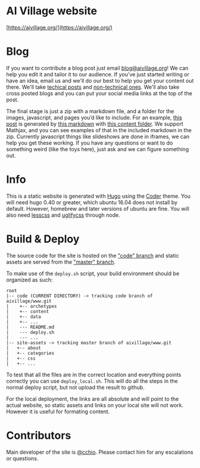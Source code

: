 # AI Village website
[https://aivillage.org/](https://aivillage.org/)

# Blog

If you want to contribute a blog post just email blog@aivillage.org! We can help you edit it and tailor it to our audience. If you've just started writing or have an idea, email us and we'll do our best to help you get your content out there. We'll take [techical posts](https://aivillage.org/posts/dimensionality-and-adversarial/) and [non-technical ones](https://aivillage.org/posts/max-evil-sjterp/). We'll also take cross posted blogs and you can put your social media links at the top of the post. 

The final stage is just a zip with a markdown file, and a folder for the images, javascript, and pages you’d like to include. For an example, [this post](https://aivillage.org/posts/optimization-fgsm/) is generated by [this markdown](https://raw.githubusercontent.com/aivillage/www/code/content/posts/optimization-fgsm.md) with [this content folder](https://github.com/aivillage/www/tree/code/static/material/fgsm_images). We support Mathjax, and you can see examples of that in the included markdown in the zip. Currently javascript things like slideshows are done in iframes, we can help you get these working. If you have any questions or want to do something weird (like the toys here), just ask and we can figure something out.

# Info
This is a static website is generated with [Hugo](https://gohugo.io/) using the [Coder](https://github.com/luizdepra/hugo-coder/) theme. You will need hugo 0.40 or greater, which ubuntu 16.04 does not install by default. However, homebrew and later versions of ubuntu are fine. You will also need [lesscss](http://lesscss.org/) and [uglifycss](https://github.com/fmarcia/UglifyCSS) through node.

# Build & Deploy
The source code for the site is hosted on the ["code" branch](https://github.com/aivillage/www/tree/code) and static assets are served from the ["master" branch](https://github.com/aivillage/www/tree/master).

To make use of the `deploy.sh` script, your build environment should be organized as such:

```
root
|-- code (CURRENT DIRECTORY) -> tracking code branch of aivillage/www.git
|    +-- archetypes 
|    +-- content
|    +-- data
|    +-- ...
|    --- README.md
|    --- deploy.sh
|    --- ...
|-- site-assets -> tracking master branch of aivillage/www.git
|   +-- about
|   +-- categories
|   +-- css
|   +-- ...
```

To test that all the files are in the correct location and everything points correctly you can use `deploy_local.sh`. This will do all the steps in the normal deploy script, but not upload the result to github. 

For the local deployment, the links are all absolute and will point to the actual website, so static assets and links on your local site will not work. However it is useful for formating content.

# Contributors
Main developer of the site is [@cchio](https://github.com/cchio). Please contact him for any escalations or questions.